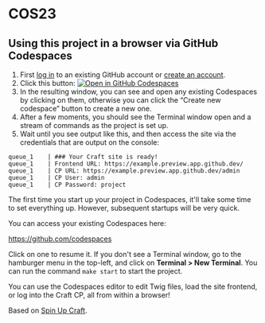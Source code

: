 # COS23

## Using this project in a browser via GitHub Codespaces

1. First [log in](https://github.com/login) to an existing GitHub account or [create an account](https://github.com/signup).
2. Click this button:
[![Open in GitHub Codespaces](https://github.com/codespaces/badge.svg)](https://codespaces.new/bencroker/cos23-craft5?quickstart=1)
3. In the resulting window, you can see and open any existing Codespaces by clicking on them, otherwise you can click the “Create new codespace” button to create a new one.
4. After a few moments, you should see the Terminal window open and a stream of commands as the project is set up.
5. Wait until you see output like this, and then access the site via the credentials that are output on the console:

```
queue_1    | ### Your Craft site is ready!
queue_1    | Frontend URL: https://example.preview.app.github.dev/
queue_1    | CP URL: https://example.preview.app.github.dev/admin
queue_1    | CP User: admin
queue_1    | CP Password: project
```

The first time you start up your project in Codespaces, it'll take some time to set everything up. However, subsequent startups will be very quick.

You can access your existing Codespaces here:

https://github.com/codespaces

Click on one to resume it. If you don't see a Terminal window, go to the hamburger  menu in the top-left, and click on **Terminal > New Terminal**. You can run the command `make start` to start the project.

You can use the Codespaces editor to edit Twig files, load the site frontend, or log into the Craft CP, all from within a browser!

Based on [Spin Up Craft](https://github.com/nystudio107/spin-up-craft]).
